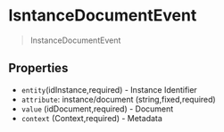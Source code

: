 # IsntanceDocumentEvent

> InstanceDocumentEvent

## Properties

 - `entity`(idInstance,required) - Instance Identifier
 - `attribute`: instance/document (string,fixed,required)
 - `value` (idDocument,required) - Document
 - `context` (Context,required) - Metadata
